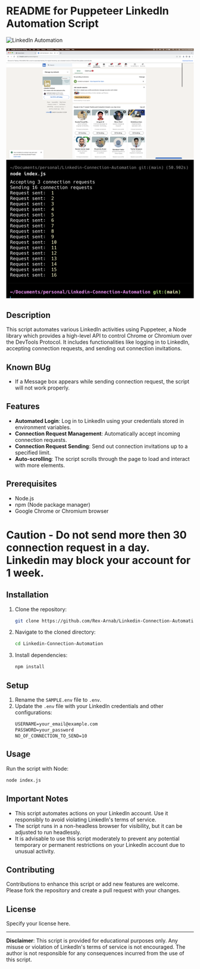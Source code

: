 # README for Puppeteer LinkedIn Automation Script

![LinkedIn Automation](https://img.shields.io/badge/LinkedIn-Automation-blue?style=for-the-badge&logo=linkedin)

![sending_connections](image/sending_connections.png)
![result](image/result.png)

## Description
This script automates various LinkedIn activities using Puppeteer, a Node library which provides a high-level API to control Chrome or Chromium over the DevTools Protocol. It includes functionalities like logging in to LinkedIn, accepting connection requests, and sending out connection invitations.

## Known BUg
- If a Message box appears while sending connection request, the script will not work properly.

## Features
- **Automated Login**: Log in to LinkedIn using your credentials stored in environment variables.
- **Connection Request Management**: Automatically accept incoming connection requests.
- **Connection Request Sending**: Send out connection invitations up to a specified limit.
- **Auto-scrolling**: The script scrolls through the page to load and interact with more elements.

## Prerequisites
- Node.js
- npm (Node package manager)
- Google Chrome or Chromium browser

# Caution - Do not send more then 30 connection request in a day. Linkedin may block your account for 1 week.

## Installation
1. Clone the repository:
   ```sh
   git clone https://github.com/Rex-Arnab/Linkedin-Connection-Automation.git
   ```
2. Navigate to the cloned directory:
   ```sh
   cd Linkedin-Connection-Automation
   ```
3. Install dependencies:
   ```sh
   npm install
   ```

## Setup
1. Rename the `SAMPLE.env` file to `.env`.
2. Update the `.env` file with your LinkedIn credentials and other configurations:
   ```
   USERNAME=your_email@example.com
   PASSWORD=your_password
   NO_OF_CONNECTION_TO_SEND=10
   ```

## Usage
Run the script with Node:
```sh
node index.js
```

## Important Notes
- This script automates actions on your LinkedIn account. Use it responsibly to avoid violating LinkedIn's terms of service.
- The script runs in a non-headless browser for visibility, but it can be adjusted to run headlessly.
- It is advisable to use this script moderately to prevent any potential temporary or permanent restrictions on your LinkedIn account due to unusual activity.

## Contributing
Contributions to enhance this script or add new features are welcome. Please fork the repository and create a pull request with your changes.

## License
Specify your license here.

---

**Disclaimer**: This script is provided for educational purposes only. Any misuse or violation of LinkedIn's terms of service is not encouraged. The author is not responsible for any consequences incurred from the use of this script.